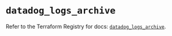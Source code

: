 # `datadog_logs_archive`

Refer to the Terraform Registry for docs: [`datadog_logs_archive`](https://registry.terraform.io/providers/datadog/datadog/3.36.0/docs/resources/logs_archive).
